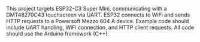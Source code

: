 <!-- Use this file to provide workspace-specific custom instructions to Copilot. For more details, visit https://code.visualstudio.com/docs/copilot/copilot-customization#_use-a-githubcopilotinstructionsmd-file -->

This project targets ESP32-C3 Super Mini, communicating with a DMT48270C43 touchscreen via UART. ESP32 connects to WiFi and sends HTTP requests to a Powersoft Mezzo 604 A device. Example code should include UART handling, WiFi connection, and HTTP client requests. All code should use the Arduino framework (C++).
